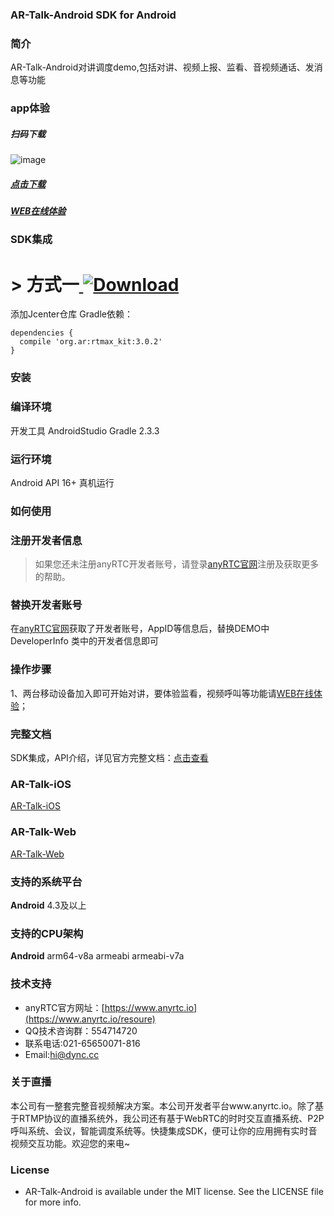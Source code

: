 



### AR-Talk-Android SDK for Android
### 简介
AR-Talk-Android对讲调度demo,包括对讲、视频上报、监看、音视频通话、发消息等功能



### app体验

##### 扫码下载
![image](https://www.pgyer.com/app/qrcode/GVI3)
##### [点击下载](https://www.pgyer.com/GVI3)
##### [WEB在线体验](https://beyond.anyrtc.io/demo/dispatch)

### SDK集成

# > 方式一[ ![Download](https://api.bintray.com/packages/dyncanyrtc/ar_dev/rtmax/images/download.svg) ](https://bintray.com/dyncanyrtc/ar_dev/rtmax/_latestVersion)
添加Jcenter仓库 Gradle依赖：

```
dependencies {
  compile 'org.ar:rtmax_kit:3.0.2'
}
```

### 安装

### 编译环境

开发工具 AndroidStudio
Gradle 2.3.3

### 运行环境

Android API 16+
真机运行

### 如何使用

### 注册开发者信息

>如果您还未注册anyRTC开发者账号，请登录[anyRTC官网](http://www.anyrtc.io)注册及获取更多的帮助。

### 替换开发者账号
在[anyRTC官网](http://www.anyrtc.io)获取了开发者账号，AppID等信息后，替换DEMO中
DeveloperInfo 类中的开发者信息即可

### 操作步骤

1、两台移动设备加入即可开始对讲，要体验监看，视频呼叫等功能请[WEB在线体验](https://beyond.anyrtc.io/demo/dispatch)；


### 完整文档
SDK集成，API介绍，详见官方完整文档：[点击查看](https://docs.anyrtc.io/v1/RTMAX/android.html)

### AR-Talk-iOS

[AR-Talk-iOS](https://github.com/anyRTC/AR-Talk-iOS)

### AR-Talk-Web

[AR-Talk-Web](https://github.com/anyRTC/AR-Talk-Web)


### 支持的系统平台
**Android** 4.3及以上

### 支持的CPU架构
**Android** arm64-v8a  armeabi armeabi-v7a



### 技术支持
- anyRTC官方网址：[https://www.anyrtc.io](https://www.anyrtc.io/resoure)
- QQ技术咨询群：554714720
- 联系电话:021-65650071-816
- Email:hi@dync.cc


### 关于直播

本公司有一整套完整音视频解决方案。本公司开发者平台www.anyrtc.io。除了基于RTMP协议的直播系统外，我公司还有基于WebRTC的时时交互直播系统、P2P呼叫系统、会议，智能调度系统等。快捷集成SDK，便可让你的应用拥有实时音视频交互功能。欢迎您的来电~

### License

- AR-Talk-Android is available under the MIT license. See the LICENSE file for more info.





   



 
